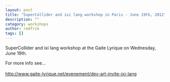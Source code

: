 ```yaml
---
layout: post
title: "SuperCollider and ixi lang workshop in Paris - June 19th, 2012"
description: ""
category: workshops
author: redfrik
tags: []
---
```

<p>SuperCollider and ixi lang workshop at the Gaite Lyrique on Wednesday, June 19th.</p>
<p>For more info see&#8230;<br />
<br />
<a href="http://www.gaite-lyrique.net/evenement/dev-art-invite-ixi-lang">http://www.gaite-lyrique.net/evenement/dev-art-invite-ixi-lang</a></p>

					
